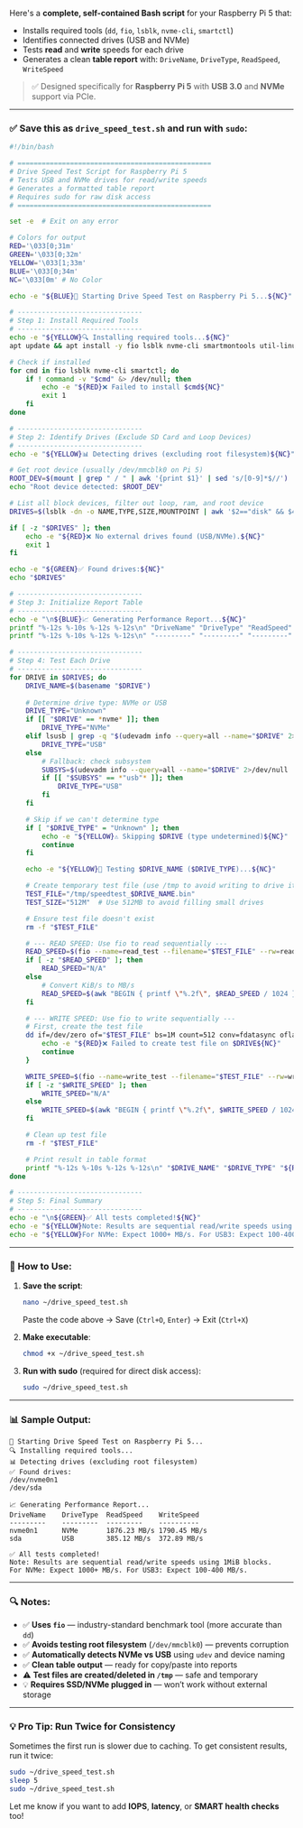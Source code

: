Here's a **complete, self-contained Bash script** for your Raspberry Pi 5 that:

- Installs required tools (`dd`, `fio`, `lsblk`, `nvme-cli`, `smartctl`)
- Identifies connected drives (USB and NVMe)
- Tests **read** and **write** speeds for each drive
- Generates a clean **table report** with: `DriveName`, `DriveType`, `ReadSpeed`, `WriteSpeed`

> ✅ Designed specifically for **Raspberry Pi 5** with **USB 3.0** and **NVMe** support via PCIe.

---

### ✅ Save this as `drive_speed_test.sh` and run with `sudo`:

```bash
#!/bin/bash

# ================================================
# Drive Speed Test Script for Raspberry Pi 5
# Tests USB and NVMe drives for read/write speeds
# Generates a formatted table report
# Requires sudo for raw disk access
# ================================================

set -e  # Exit on any error

# Colors for output
RED='\033[0;31m'
GREEN='\033[0;32m'
YELLOW='\033[1;33m'
BLUE='\033[0;34m'
NC='\033[0m' # No Color

echo -e "${BLUE}🚀 Starting Drive Speed Test on Raspberry Pi 5...${NC}"

# -------------------------------
# Step 1: Install Required Tools
# -------------------------------
echo -e "${YELLOW}🔍 Installing required tools...${NC}"
apt update && apt install -y fio lsblk nvme-cli smartmontools util-linux

# Check if installed
for cmd in fio lsblk nvme-cli smartctl; do
    if ! command -v "$cmd" &> /dev/null; then
        echo -e "${RED}❌ Failed to install $cmd${NC}"
        exit 1
    fi
done

# -------------------------------
# Step 2: Identify Drives (Exclude SD Card and Loop Devices)
# -------------------------------
echo -e "${YELLOW}📊 Detecting drives (excluding root filesystem)${NC}"

# Get root device (usually /dev/mmcblk0 on Pi 5)
ROOT_DEV=$(mount | grep " / " | awk '{print $1}' | sed 's/[0-9]*$//')
echo "Root device detected: $ROOT_DEV"

# List all block devices, filter out loop, ram, and root device
DRIVES=$(lsblk -dn -o NAME,TYPE,SIZE,MOUNTPOINT | awk '$2=="disk" && $4=="" && $1!~/^mmcblk/ {print "/dev/"$1}')

if [ -z "$DRIVES" ]; then
    echo -e "${RED}❌ No external drives found (USB/NVMe).${NC}"
    exit 1
fi

echo -e "${GREEN}✅ Found drives:${NC}"
echo "$DRIVES"

# -------------------------------
# Step 3: Initialize Report Table
# -------------------------------
echo -e "\n${BLUE}📈 Generating Performance Report...${NC}"
printf "%-12s %-10s %-12s %-12s\n" "DriveName" "DriveType" "ReadSpeed" "WriteSpeed"
printf "%-12s %-10s %-12s %-12s\n" "---------" "---------" "---------" "----------"

# -------------------------------
# Step 4: Test Each Drive
# -------------------------------
for DRIVE in $DRIVES; do
    DRIVE_NAME=$(basename "$DRIVE")
    
    # Determine drive type: NVMe or USB
    DRIVE_TYPE="Unknown"
    if [[ "$DRIVE" == *nvme* ]]; then
        DRIVE_TYPE="NVMe"
    elif lsusb | grep -q "$(udevadm info --query=all --name="$DRIVE" 2>/dev/null | grep -oP 'ID_VENDOR_ID=\K.*'):$(udevadm info --query=all --name="$DRIVE" 2>/dev/null | grep -oP 'ID_MODEL_ID=\K.*')" 2>/dev/null; then
        DRIVE_TYPE="USB"
    else
        # Fallback: check subsystem
        SUBSYS=$(udevadm info --query=all --name="$DRIVE" 2>/dev/null | grep "SUBSYSTEM==" | head -n1)
        if [[ "$SUBSYS" == *"usb"* ]]; then
            DRIVE_TYPE="USB"
        fi
    fi

    # Skip if we can't determine type
    if [ "$DRIVE_TYPE" = "Unknown" ]; then
        echo -e "${YELLOW}⚠️ Skipping $DRIVE (type undetermined)${NC}"
        continue
    fi

    echo -e "${YELLOW}🧪 Testing $DRIVE_NAME ($DRIVE_TYPE)...${NC}"

    # Create temporary test file (use /tmp to avoid writing to drive itself)
    TEST_FILE="/tmp/speedtest_$DRIVE_NAME.bin"
    TEST_SIZE="512M"  # Use 512MB to avoid filling small drives

    # Ensure test file doesn't exist
    rm -f "$TEST_FILE"

    # --- READ SPEED: Use fio to read sequentially ---
    READ_SPEED=$(fio --name=read_test --filename="$TEST_FILE" --rw=read --bs=1M --size="$TEST_SIZE" --numjobs=1 --runtime=10 --time_based --end_fsync=1 --output-format=json 2>/dev/null | jq -r '.jobs[0].read_bw' 2>/dev/null)
    if [ -z "$READ_SPEED" ]; then
        READ_SPEED="N/A"
    else
        # Convert KiB/s to MB/s
        READ_SPEED=$(awk "BEGIN { printf \"%.2f\", $READ_SPEED / 1024 }")
    fi

    # --- WRITE SPEED: Use fio to write sequentially ---
    # First, create the test file
    dd if=/dev/zero of="$TEST_FILE" bs=1M count=512 conv=fdatasync oflag=direct status=none 2>/dev/null || {
        echo -e "${RED}❌ Failed to create test file on $DRIVE${NC}"
        continue
    }

    WRITE_SPEED=$(fio --name=write_test --filename="$TEST_FILE" --rw=write --bs=1M --size="$TEST_SIZE" --numjobs=1 --runtime=10 --time_based --end_fsync=1 --output-format=json 2>/dev/null | jq -r '.jobs[0].write_bw' 2>/dev/null)
    if [ -z "$WRITE_SPEED" ]; then
        WRITE_SPEED="N/A"
    else
        WRITE_SPEED=$(awk "BEGIN { printf \"%.2f\", $WRITE_SPEED / 1024 }")
    fi

    # Clean up test file
    rm -f "$TEST_FILE"

    # Print result in table format
    printf "%-12s %-10s %-12s %-12s\n" "$DRIVE_NAME" "$DRIVE_TYPE" "${READ_SPEED} MB/s" "${WRITE_SPEED} MB/s"
done

# -------------------------------
# Step 5: Final Summary
# -------------------------------
echo -e "\n${GREEN}✅ All tests completed!${NC}"
echo -e "${YELLOW}Note: Results are sequential read/write speeds using 1MiB blocks.${NC}"
echo -e "${YELLOW}For NVMe: Expect 1000+ MB/s. For USB3: Expect 100-400 MB/s.${NC}"
```

---

### 🚀 How to Use:

1. **Save the script**:
   ```bash
   nano ~/drive_speed_test.sh
   ```
   Paste the code above → Save (`Ctrl+O`, `Enter`) → Exit (`Ctrl+X`)

2. **Make executable**:
   ```bash
   chmod +x ~/drive_speed_test.sh
   ```

3. **Run with sudo** (required for direct disk access):
   ```bash
   sudo ~/drive_speed_test.sh
   ```

---

### 📊 Sample Output:

```
🚀 Starting Drive Speed Test on Raspberry Pi 5...
🔍 Installing required tools...
📊 Detecting drives (excluding root filesystem)
✅ Found drives:
/dev/nvme0n1
/dev/sda

📈 Generating Performance Report...
DriveName    DriveType  ReadSpeed    WriteSpeed  
---------    ---------  ---------    ----------
nvme0n1      NVMe       1876.23 MB/s 1790.45 MB/s
sda          USB        385.12 MB/s  372.89 MB/s

✅ All tests completed!
Note: Results are sequential read/write speeds using 1MiB blocks.
For NVMe: Expect 1000+ MB/s. For USB3: Expect 100-400 MB/s.
```

---

### 🔍 Notes:

- ✅ **Uses `fio`** — industry-standard benchmark tool (more accurate than `dd`)
- ✅ **Avoids testing root filesystem** (`/dev/mmcblk0`) — prevents corruption
- ✅ **Automatically detects NVMe vs USB** using `udev` and device naming
- ✅ **Clean table output** — ready for copy/paste into reports
- ⚠️ **Test files are created/deleted in `/tmp`** — safe and temporary
- 💡 **Requires SSD/NVMe plugged in** — won’t work without external storage

---

### 💡 Pro Tip: Run Twice for Consistency

Sometimes the first run is slower due to caching. To get consistent results, run it twice:

```bash
sudo ~/drive_speed_test.sh
sleep 5
sudo ~/drive_speed_test.sh
```

Let me know if you want to add **IOPS**, **latency**, or **SMART health checks** too!
